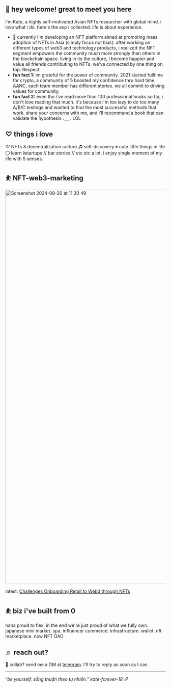 ## 👋 hey welcome! great to meet you here

i'm Kate, a highly self-motivated Asian NFTs researcher with global mind. i love what i do. here's the exp i collected. life is about experience.

- 🌱 currently i'm developing an NFT platform aimed at promoting mass adoption of NFTs in Asia (simply focus not bias). after working on different types of web3 and technology products, i realized the NFT segment empowers the community much more strongly than others in the blockchain space. living in its the culture, i become happier and value all friends contributing to NFTs. we've connected by one thing on top: Respect.
- **fun fact 1:** im grateful for the power of community. 2021 started fulltime for crypto, a community of 5 boosted my confidence thru hard time. AANC, each team member has different stories. we all commit to driving values for community.
- **fun fact 2:** even tho i've read more than 100 professional books so far, i don't love reading that much. it's because i'm too lazy to do too many A/B/C testings and wanted to find the most successful methods that work. share your concerns with me, and i'll recommend a book that can validate the hypothesis .___. LOL

## ♡ things i love

♡ NFTs & decentralization culture ♫ self-discovery 🔛 cute little things in life 〇 learn 》startups // bar stories // etc etc a lot. i enjoy single moment of my life with 5 senses.

## ⛹️ NFT-web3-marketing

<img width="1238" alt="Screenshot 2024-08-20 at 11 30 49" src="https://github.com/user-attachments/assets/fccb192e-0b04-47a7-b44f-9097c720d12a">

latest: [Challenges Onboarding Retail to Web3 through NFTs](https://github.com/katedaynee/NFT-web3-marketing)

## ⛹️ biz i've built from 0

haha proud to flex, in the end we're just proud of what we fully own. japanese mini market. spa. influencer commerce. infrastructure. wallet. nft marketplace. now NFT DAO

## ♬ reach out?
💼 collab? send me a DM at [telegram](t.me/katedaynee). I'll try to reply as soon as I can.

---

“*be yourself. sống thuận theo tự nhiên.” kate-forever-18 :P*
